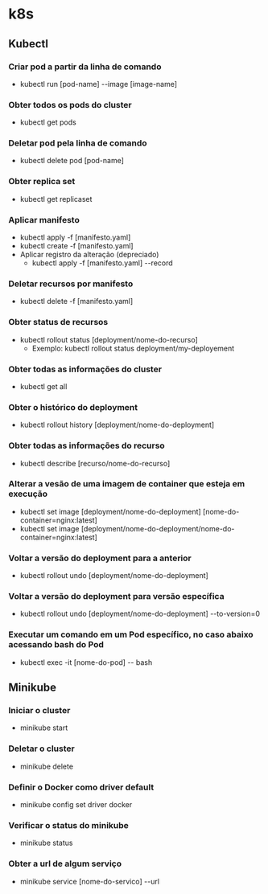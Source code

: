 # k8s

## Kubectl

### Criar pod a partir da linha de comando
- kubectl run [pod-name] --image [image-name]

### Obter todos os pods do cluster
- kubectl get pods

### Deletar pod pela linha de comando
- kubectl delete pod [pod-name]

### Obter replica set
- kubectl get replicaset

### Aplicar manifesto
- kubectl apply -f [manifesto.yaml]
- kubectl create -f [manifesto.yaml]
- Aplicar registro da alteração (depreciado)
    - kubectl apply -f [manifesto.yaml] --record

### Deletar recursos por manifesto
- kubectl delete -f [manifesto.yaml]

### Obter status de recursos
- kubectl rollout status [deployment/nome-do-recurso]
    - Exemplo: kubectl rollout status deployment/my-deployement

### Obter todas as informações do cluster
- kubectl get all

### Obter o histórico do deployment
- kubectl rollout history [deployment/nome-do-deployment]

### Obter todas as informações do recurso
- kubectl describe [recurso/nome-do-recurso]

### Alterar a vesão de uma imagem de container que esteja em execução
- kubectl set image [deployment/nome-do-deployment] [nome-do-container=nginx:latest]
- kubectl set image [deployment/nome-do-deployment/nome-do-container=nginx:latest]

### Voltar a versão do deployment para a anterior
- kubectl rollout undo [deployment/nome-do-deployment]

### Voltar a versão do deployment para versão específica
- kubectl rollout undo [deployment/nome-do-deployment] --to-version=0

### Executar um comando em um Pod específico, no caso abaixo acessando bash do Pod
- kubectl exec -it [nome-do-pod] -- bash

## Minikube

### Iniciar o cluster
- minikube start

### Deletar o cluster
- minikube delete

### Definir o Docker como driver default
- minikube config set driver docker

### Verificar o status do minikube
- minikube status

### Obter a url de algum serviço
- minikube service [nome-do-servico] --url
